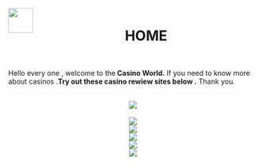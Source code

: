 <!--<!DOCTYPE html>-->
<html>
 <head>
	<!-- <title>home</title>
	 <style>
	 img {
	 width:auto;
	 height:auto
}
</style>-->
	 <meta charset="UTF-8"/>
	 <link rel="stylesheet" href="https://cdnjs.cloudflare.com/ajax/libs/font-aweasome/4.7.0/css/fint-awesome.min.css" type="text/css"/>
 </head>
	 <body>
<img align="left" src=".  https://drive.google.com/file/d/https://drive.google.com/uc?export=view&id=19DgGXj2DCsq72nhjtNrsHRbtKx4zcMz0" width=50 height=50/>
	 <center>
	<h1><b>HOME</b></h1>
	</center>
	<br>
<p style="font-size:auto">
Hello every one , welcome to the<b> Casino World.</b>
If you need to know more about casinos .<b>Try out these casino rewiew sites below .</b>
Thank you.</p>
<br>
	<center>
	<a href="europa asinoo">
	<img src="
https://drive.google.com/uc?export=view&id=15UICbvwQwD25J4vHWORag2U_dq4ZCSUM" width=auto height=auto />
	</a>
	</center>
	<br>
	<center>
	<a href="https://alinpub938588.github.io/">
	<img src="https://drive.google.com/uc?export=view&id=15Ddh-RlcgTwJfgilkQFdS-v0A2Py5OZi" width=auto height=auto />
	</a>
</center>
<center>
<a href="bovadacasinoo">
<img src=" https://drive.google.com/uc?export=view&id=15ceol0wgPWCdhyMSAzFDjoWOQKdW24OG" width=auto height=auto />
</a>
</center>
<center>
<a href="betwaycasinoo">
<img src=" https://drive.google.com/uc?export=view&id=15UI2-Mb9um9tTH5x70SSgYFm0TOMT6CG" width=auto height=auto />
</a>
</center>
<center>
<a href="freespinscasinoo">
<img src="https://drive.google.com/uc?export=view&id=15MnFT4oX6z3whaFdUVlKiyNPh8XvGw8z" width=auto height=auto />
</a>
</center>
<center>
<a href="onlinecasinoo">
<img src=" https://drive.google.com/uc?export=view&id=15T3c--XrRFlSBIlYZDwp9KCNAaj7g6Wc" width=auto height=auto />
</a>
</center>
	 </body>
 </html>
